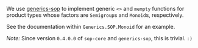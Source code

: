 We use [generics-sop][SOP] to implement generic `<>` and `mempty` functions
for product types whose factors are `Semigroup`s and `Monoid`s, respectively.

See the documentation within `Generics.SOP.Monoid` for an example.

*Note:* Since version `0.4.0.0` of `sop-core` and `generics-sop`, this is trivial. `:)`

[SOP]: https://hackage.haskell.org/package/generics-sop
